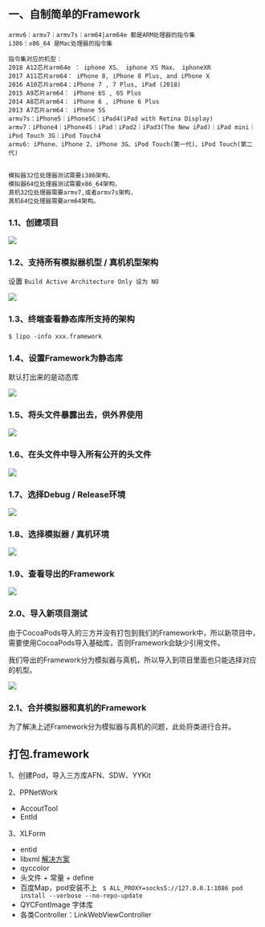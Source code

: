

## 一、自制简单的Framework

```
armv6｜armv7｜armv7s｜arm64|arm64e 都是ARM处理器的指令集
i386｜x86_64 是Mac处理器的指令集

指令集对应的机型：
2018 A12芯片arm64e ： iphone XS、 iphone XS Max、 iphoneXR
2017 A11芯片arm64： iPhone 8, iPhone 8 Plus, and iPhone X
2016 A10芯片arm64：iPhone 7 , 7 Plus, iPad (2018)
2015 A9芯片arm64： iPhone 6S , 6S Plus 
2014 A8芯片arm64： iPhone 6 , iPhone 6 Plus
2013 A7芯片arm64： iPhone 5S
armv7s：iPhone5｜iPhone5C｜iPad4(iPad with Retina Display)
armv7：iPhone4｜iPhone4S｜iPad｜iPad2｜iPad3(The New iPad)｜iPad mini｜iPod Touch 3G｜iPod Touch4
armv6: iPhone、iPhone 2、iPhone 3G、iPod Touch(第一代)、iPod Touch(第二代)


模拟器32位处理器测试需要i386架构，
模拟器64位处理器测试需要x86_64架构，
真机32位处理器需要armv7,或者armv7s架构，
真机64位处理器需要arm64架构。
```



### 1.1、创建项目

![](media_Library/自制001.jpg)



### 1.2、支持所有模拟器机型 / 真机机型架构

设置 `Build Active Architecture Only 设为 NO`

![](media_Library/自制002.jpg)



### 1.3、终端查看静态库所支持的架构

```
$ lipo -info xxx.framework
```



### 1.4、设置Framework为静态库

默认打出来的是动态库

![](media_Library/自制003.jpg)



### 1.5、将头文件暴露出去，供外界使用

![](media_Library/自制005.jpg)



### 1.6、在头文件中导入所有公开的头文件

![](media_Library/自制007.jpg)



### 1.7、选择Debug / Release环境

![](media_Library/自制004.jpg)



### 1.8、选择模拟器 / 真机环境

![](media_Library/自制006.jpg)



### 1.9、查看导出的Framework

![](media_Library/自制008.jpg)



### 2.0、导入新项目测试

由于CocoaPods导入的三方并没有打包到我们的Framework中，所以新项目中，需要使用CocoaPods导入基础库，否则Framework会缺少引用文件。



我们导出的Framework分为模拟器与真机，所以导入到项目里面也只能选择对应的机型。

![](media_Library/自制009.jpg)



### 2.1、合并模拟器和真机的Framework

为了解决上述Framework分为模拟器与真机的问题，此处将类进行合并。







## 打包.framework

1、创建Pod，导入三方库AFN、SDW、YYKit



2、PPNetWork

* AccoutTool
* EntId



3、XLForm 

* entid
* libxml  [解决方案](https://www.jianshu.com/p/f0d4bc22784b)
* qyccolor
* 头文件 + 常量 + define
* 百度Map，pod安装不上 ` $ ALL_PROXY=socks5://127.0.0.1:1086 pod install --verbose --no-repo-update`
* QYCFontImage 字体库
* 各类Controller：LinkWebViewController









